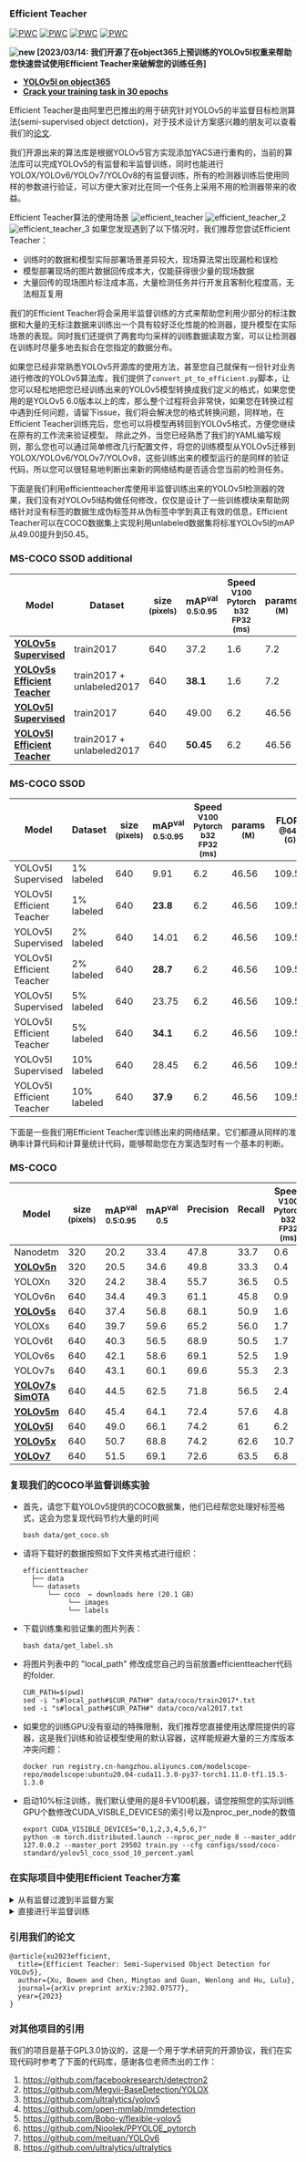 ### Efficient Teacher
[![PWC](https://img.shields.io/endpoint.svg?url=https://paperswithcode.com/badge/efficient-teacher-semi-supervised-object/semi-supervised-object-detection-on-coco-10)](https://paperswithcode.com/sota/semi-supervised-object-detection-on-coco-10?p=efficient-teacher-semi-supervised-object)
[![PWC](https://img.shields.io/endpoint.svg?url=https://paperswithcode.com/badge/efficient-teacher-semi-supervised-object/semi-supervised-object-detection-on-coco-2)](https://paperswithcode.com/sota/semi-supervised-object-detection-on-coco-2?p=efficient-teacher-semi-supervised-object)
[![PWC](https://img.shields.io/endpoint.svg?url=https://paperswithcode.com/badge/efficient-teacher-semi-supervised-object/semi-supervised-object-detection-on-coco-5)](https://paperswithcode.com/sota/semi-supervised-object-detection-on-coco-5?p=efficient-teacher-semi-supervised-object)
[![PWC](https://img.shields.io/endpoint.svg?url=https://paperswithcode.com/badge/efficient-teacher-semi-supervised-object/semi-supervised-object-detection-on-coco-1)](https://paperswithcode.com/sota/semi-supervised-object-detection-on-coco-1?p=efficient-teacher-semi-supervised-object)

 **![new](https://img.alicdn.com/imgextra/i4/O1CN01kUiDtl1HVxN6G56vN_!!6000000000764-2-tps-43-19.png) [2023/03/14: 我们开源了在object365上预训练的YOLOv5l权重来帮助您快速尝试使用Efficient Teacher来破解您的训练任务]**
 * [**YOLOv5l on object365**](https://github.com/AlibabaResearch/efficientteacher/releases/download/1.0/efficient-yolov5-object365.pt)
 * [**Crack your training task in 30 epochs**](https://github.com/AlibabaResearch/efficientteacher/wiki/Crack-your-training-task-with-semi-supervised-transfer-learning)

Efficient Teacher是由阿里巴巴推出的用于研究针对YOLOv5的半监督目标检测算法(semi-supervised object detction)，对于技术设计方案感兴趣的朋友可以查看我们的[论文](https://arxiv.org/abs/2302.07577).

我们开源出来的算法库是根据YOLOv5官方实现添加YACS进行重构的，当前的算法库可以完成YOLOv5的有监督和半监督训练，同时也能进行YOLOX/YOLOv6/YOLOv7/YOLOv8的有监督训练，所有的检测器训练后使用同样的参数进行验证，可以方便大家对比在同一个任务上采用不用的检测器带来的收益。

Efficient Teacher算法的使用场景
![efficient_teacher](assets/efficient_teacher.jpg)
![efficient_teacher_2](assets/efficient_teacher_2.jpg)
![efficient_teacher_3](assets/efficient_teacher_3.jpg)
如果您发现遇到了以下情况时，我们推荐您尝试Efficient Teacher：
- 训练时的数据和模型实际部署场景差异较大，现场算法常出现漏检和误检
- 模型部署现场的图片数据回传成本大，仅能获得很少量的现场数据
- 大量回传的现场图片标注成本高，大量检测任务并行开发且客制化程度高，无法相互复用

我们的Efficient Teacher将会采用半监督训练的方式来帮助您利用少部分的标注数据和大量的无标注数据来训练出一个具有较好泛化性能的检测器，提升模型在实际场景的表现。同时我们还提供了两套均匀采样的训练数据读取方案，可以让检测器在训练时尽量多地去拟合在您指定的数据分布。

如果您已经非常熟悉YOLOv5开源库的使用方法，甚至您自己就保有一份针对业务进行修改的YOLOv5算法库，我们提供了```convert_pt_to_efficient.py```脚本，让您可以轻松地把您已经训练出来的YOLOv5模型转换成我们定义的格式，如果您使用的是YOLOv5 6.0版本以上的库，那么整个过程将会非常快，如果您在转换过程中遇到任何问题，请留下issue，我们将会解决您的格式转换问题，同样地，在Efficient Teacher训练完后，您也可以将模型再转回到YOLOv5格式，方便您继续在原有的工作流来验证模型。
除此之外，当您已经熟悉了我们的YAML编写规则，那么您也可以通过简单修改几行配置文件，将您的训练模型从YOLOv5迁移到YOLOX/YOLOv6/YOLOv7/YOLOv8，这些训练出来的模型运行的是同样的验证代码，所以您可以很轻易地判断出来新的网络结构是否适合您当前的检测任务。


下面是我们利用efficientteacher库使用半监督训练出来的YOLOv5l检测器的效果，我们没有对YOLOv5l结构做任何修改，仅仅是设计了一些训练模块来帮助网络针对没有标签的数据生成伪标签并从伪标签中学到真正有效的信息，Efficient Teacher可以在COCO数据集上实现利用unlabeled数据集将标准YOLOv5l的mAP从49.00提升到50.45。

### MS-COCO SSOD additional
|Model |Dataset|size<br><sup>(pixels)|mAP<sup>val<br>0.5:0.95 |Speed<br><sup>V100<br>Pytorch<br>b32<br>FP32<br>(ms)|params<br><sup>(M) |FLOPs<br><sup>@640 (G)
|---  |---    |---                  |---  |---    |---    |---   
|[**YOLOv5s<br>Supervised**](https://github.com/AlibabaResearch/efficientteacher/releases/download/1.0/efficient-yolov5s.pt)|train2017|640 | 37.2  |1.6	| 7.2	| 16.5
|[**YOLOv5s<br>Efficient Teacher**](https://github.com/AlibabaResearch/efficientteacher/releases/download/1.0/efficient-yolov5s-ssod.pt)   |train2017 + unlabeled2017|640 | **38.1**  |1.6    |7.2    |16.5
|[**YOLOv5l<br>Supervised**](https://github.com/AlibabaResearch/efficientteacher/releases/download/1.0/efficient-yolov5l.pt)|train2017|640 | 49.00  |6.2    |46.56    |109.59
|[**YOLOv5l<br>Efficient Teacher**](https://github.com/AlibabaResearch/efficientteacher/releases/download/1.0/efficient-yolov5l-ssod.pt)   |train2017 + unlabeled2017|640 | **50.45**  |6.2    |46.56    |109.59

### MS-COCO SSOD
|Model |Dataset|size<br><sup>(pixels)|mAP<sup>val<br>0.5:0.95 |Speed<br><sup>V100<br>Pytorch<br>b32<br>FP32<br>(ms)|params<br><sup>(M) |FLOPs<br><sup>@640 (G)
|---  |---    |---                  |---  |---    |---    |---   
|YOLOv5l<br>Supervised|1% labeled|640 | 9.91  |6.2    |46.56    |109.59
|YOLOv5l<br>Efficient Teacher   |1% labeled|640 | **23.8**  |6.2    |46.56    |109.59
|YOLOv5l<br>Supervised|2% labeled|640 | 14.01  |6.2    |46.56    |109.59
|YOLOv5l<br>Efficient Teacher|2% labeled|640 | **28.7**  |6.2    |46.56    |109.59
|YOLOv5l<br>Supervised|5% labeled|640 | 23.75  |6.2    |46.56    |109.59
|YOLOv5l<br>Efficient Teacher|5% labeled|640 | **34.1**  |6.2    |46.56    |109.59
|YOLOv5l<br>Supervised|10% labeled|640 | 28.45  |6.2    |46.56    |109.59
|YOLOv5l<br>Efficient Teacher|10% labeled|640 | **37.9**  |6.2    |46.56    |109.59

下面是一些我们用Efficient Teacher库训练出来的网络结果，它们都遵从同样的准确率计算代码和计算量统计代码，能够帮助您在方案选型时有一个基本的判断。
### MS-COCO
|Model |size<br><sup>(pixels) |mAP<sup>val<br>0.5:0.95 |mAP<sup>val<br>0.5 |Precision<br><sup><br> |Recall<br><sup><br>|Speed<br><sup>V100<br>Pytorch<br>b32<br>FP32<br>(ms) |params<br><sup>(M) |FLOPs<br><sup>@640 (G)
|---                    |---  |---    |---    |---    |---    |---    |---    |---
|Nanodetm      |320  |20.2   |33.4   |47.8     |33.7    |0.6    |0.9593    | 0.730
|[**YOLOv5n**]((https://github.com/AlibabaResearch/efficientteacher/releases/download/1.0/efficient-yolov5n.pt))      |320  |20.5   |34.6   |49.8     |33.3    |0.4    |1.87    | 1.12
|YOLOXn  |320  |24.2   |38.4   |55.7     |36.5   |0.5    |2.02    | 1.39
|YOLOv6n |640  |34.4   |49.3   |61.1     |45.8    |0.9   |4.34    |11.26
|[**YOLOv5s**](https://github.com/AlibabaResearch/efficientteacher/releases/download/1.0/efficient-yolov5s.pt)      |640  |37.4   |56.8   |68.1     |50.9    |1.6    |7.2    |16.5
|YOLOXs      |640  |39.7   |59.6   |65.2     |56.0    |1.7    |8.04    |21.42
|YOLOv6t |640  |40.3   |56.5   |68.9     |50.5    |1.7    |9.72    |25.11
|YOLOv6s |640  |42.1   |58.6   |69.1     |52.5    |1.9    |17.22    |44.25
|YOLOv7s |640  |43.1   |60.1   |69.6     |55.3    |2.3    |8.66    |23.69
|[**YOLOv7s SimOTA**](https://github.com/AlibabaResearch/efficientteacher/releases/download/1.0/efficient-yolov7s-simota.pt)      |640  |44.5   |62.5   |71.8     |56.5    |2.4    |9.47    |28.48
|[**YOLOv5m**](https://github.com/AlibabaResearch/efficientteacher/releases/download/1.0/efficient-yolov5m.pt) | 640|45.4|64.1|72.4|57.6|4.8|21.17|48.97
|[**YOLOv5l**](https://github.com/AlibabaResearch/efficientteacher/releases/download/1.0/efficient-yolov5l.pt)      |640  |49.0   |66.1   |74.2     |61    |6.2    |46.56    |109.59
|[**YOLOv5x**](https://github.com/AlibabaResearch/efficientteacher/releases/download/1.0/efficient-yolov5x.pt)      |640  |50.7   |68.8   |74.2     |62.6    |10.7    |86.71    |205.67
|[**YOLOv7**](https://github.com/AlibabaResearch/efficientteacher/releases/download/1.0/efficient-yolov7.pt)      |640  |51.5   |69.1   |72.6     |63.5    |6.8    |37.62    |106.47

### 复现我们的COCO半监督训练实验
- 首先，请您下载YOLOv5提供的COCO数据集，他们已经帮您处理好标签格式，这会为您复现代码节约大量的时间
  ```
  bash data/get_coco.sh
  ```
- 请将下载好的数据按照如下文件夹格式进行组织：
  ```
  efficientteacher
    ├── data
    └── datasets
        └── coco  ← downloads here (20.1 GB)
             └── images
             └── labels
  ```
- 下载训练集和验证集的图片列表：
  ```
  bash data/get_label.sh
  ```
- 将图片列表中的 "local_path" 修改成您自己的当前放置efficientteacher代码的folder.
  ```
  CUR_PATH=$(pwd)
  sed -i "s#local_path#$CUR_PATH#" data/coco/train2017*.txt
  sed -i "s#local_path#$CUR_PATH#" data/coco/val2017.txt
  ```
- 如果您的训练GPU没有驱动的特殊限制，我们推荐您直接使用达摩院提供的容器，这是我们训练和验证模型使用的默认容器，这样能规避大量的三方库版本冲突问题：
  ```
  docker run registry.cn-hangzhou.aliyuncs.com/modelscope-repo/modelscope:ubuntu20.04-cuda11.3.0-py37-torch1.11.0-tf1.15.5-1.3.0
  ```
- 启动10%标注训练，我们默认使用的是8卡V100机器，请您按照您的实际训练GPU个数修改CUDA_VISBLE_DEVICES的索引号以及nproc_per_node的数值
  ```
  export CUDA_VISIBLE_DEVICES="0,1,2,3,4,5,6,7"
  python -m torch.distributed.launch --nproc_per_node 8 --master_addr 127.0.0.2 --master_port 29502 train.py --cfg configs/ssod/coco-standard/yolov5l_coco_ssod_10_percent.yaml 
  ```

### 在实际项目中使用Efficient Teacher方案
<details>
<summary>从有监督过渡到半监督方案</summary>

感谢您选择这种稳健的方案来验证半监督训练的效果，这个方案步骤稍微多一些，但是每一步都是有基准线的，请按照以下步骤开始您的旅程：
1. 模型转换
- 首先请您查看一下```configs/custom/yolov5_custom.yaml```这份文件，如果您的模型是YOLOv5l, 那么你只需要修改yaml文件中Dataset里的nc参数，再修改一些类别名。如果您的模型结构是n/m/s/x，那么您还需要针对性地修改depth_multiple和width_multiple这两个参数
- 接着请您来到scripts文件夹下面修改```convert_pt_to_efficient.py```这份文件，填上您使用标准或魔改的YOLOv5代码训练出的模型pt, 再填上你修改后的yolov5_custom.yaml的绝对路径，还有你希望导出的模型放置位置
- 如果上述操作没有报错的话，您现在已经获得了一份可以在efficientteacher库中运行的模型了，不用担心，我们的代码库也提供导回您自己算法库和导出为onnx的方案，确保您原来的开发工作流尽量不被干扰

2. 模型验证
- 这一步的目的是验证您转出的模型在efficientteacher库中具有同样的准确率和召回率，修改```configs/custom/yolov5_custom.yaml```这份文件中的```val:data/custom_val.txt``` 这个参数，填上您使用标准YOLOv5库验证模型时用的txt地址即可
- 由于原始的YOLOv5在读取标签时默认使用了```images```和```labels```来表示图片和标注，我们也沿用了这个设计，如果您原来的代码里已经改了这部分的话，请相应地也在utils/dataloader.py里实现上就好了
  ```
  python val.py --cfg configs/sup/custom/yolov5l_custom.yaml --weights efficient-yolov5l.pt 
  ```

3. 有监督训练(可选但建议也试试)将```configs/custom/yolov5_custom.yaml```中的```train: data/custom_train.txt```修改成您的地址, 然后输入以下指令：
    ```
    export CUDA_VISIBLE_DEVICES="0,1,2,3,4,5,6,7"
    python -m torch.distributed.launch --nproc_per_node 8 --master_addr 127.0.0.2 --master_port 29502 train.py --cfg configs/sup/custom/yolov5l_custom.yaml 
    ```
    应该就可以开始有监督训练了


4. 开始半监督训练
- 将``` yolov5l_custom.yaml```中的```train: data/custom_train.txt```修改成您的训练集地址, 然后利用以下命令去索引所有你想加入训练的无标签图片：
  ```
  find <unlabeld_data_path> -name "*.jpg" >> unlabel.txt
  ```
- 将上面生成的```unlabel.txt```的绝对路径用来替换```yolov5_custom.yaml```的```target: data_custom_target.txt```，然后粘贴以下部分配置文件到``` yolov5l_custom.yaml ```中:
  ```
    SSOD:
      train_domain: True
      nms_conf_thres: 0.1
      nms_iou_thres: 0.65
      teacher_loss_weight: 1.0
      cls_loss_weight: 0.3
      box_loss_weight: 0.05
      obj_loss_weight: 0.7
      loss_type: 'ComputeStudentMatchLoss'
      ignore_thres_low: 0.1
      ignore_thres_high: 0.6
      uncertain_aug: True
      use_ota: False
      multi_label: False
      ignore_obj: False
      pseudo_label_with_obj: True
      pseudo_label_with_bbox: True
      pseudo_label_with_cls: False
      with_da_loss: False
      da_loss_weights: 0.01
      epoch_adaptor: True
      resample_high_percent: 0.25
      resample_low_percent: 0.99
      ema_rate: 0.999
      cosine_ema: True
      imitate_teacher: False
      ssod_hyp:
        with_gt: False
        mosaic: 1.0
        cutout: 0.5
        autoaugment: 0.5
        scale: 0.8
        degrees: 0.0
        shear: 0.0
  ```
- 另外，如果您需要读取一开始生成出来的那份模型，请将它填在weights那一栏，如果您想先有监督训一会然后开始半监督，请在burn_in_epoch参数那一栏填上你希望首先进行有监督epoch数
- 恭喜您以及完全按照我们的教程写出一份能够进行半监督目标检测训练的配置文件了，有点冗长但其实并不复杂，下面就开始开始训练了：
   ```
   export CUDA_VISIBLE_DEVICES="0,1,2,3,4,5,6,7"
   python -m torch.distributed.launch --nproc_per_node 8 --master_addr 127.0.0.2 --master_port 29502 train.py --cfg configs/sup/custom/yolov5l_custom.yaml 
   ```
   </details>

<details>
<summary>直接进行半监督训练</summary>

如果您是一个YOLOv5的老玩家，项目经验非常丰富，我们推荐您直接开始进行半监督训练（因为调试过程中遇到的小问题估计也难不倒您）

1.   直接根据``` configs/ssod/custom/yolov5l_custom_ssod.yaml```开始修改配置，```train/val/test```都添好，然后生成一份无标签数据集的txt:```find img_dir -name "*.jpg" >> target_img.txt```, 将这个txt的地址填到```target```那里
2.  修改```nc```和```names```, 再配合您对这个检测任务的理解, 修改SSOD配置部分的```nms_iou_thres```以及```ignore_thres_high```
3.  默认的半监督训练方案是先训220epoch的有监督，然后进入半监督：

    ```
     export CUDA_VISIBLE_DEVICES="0,1,2,3,4,5,6,7"
     python -m torch.distributed.launch --nproc_per_node 8 --master_addr 127.0.0.2 --master_port 29502 train.py --cfg configs/ssod/custom/yolov5l_custom_ssod.yaml 
    ```
4. 验证SSOD模型

    ```
    python val.py --cfg configs/ssod/custom/yolov5l_custom_ssod.yaml --weights ssod-yolov5l.pt  --val-ssod
    ```
</details>


### 引用我们的论文
```
@article{xu2023efficient,
  title={Efficient Teacher: Semi-Supervised Object Detection for YOLOv5},
  author={Xu, Bowen and Chen, Mingtao and Guan, Wenlong and Hu, Lulu},
  journal={arXiv preprint arXiv:2302.07577},
  year={2023}
}
```

### 对其他项目的引用
我们的项目是基于GPL3.0协议的，这是一个用于学术研究的开源协议，我们在实现代码时参考了下面的代码库，感谢各位老师杰出的工作：
1. https://github.com/facebookresearch/detectron2
2. https://github.com/Megvii-BaseDetection/YOLOX
3. https://github.com/ultralytics/yolov5
4. https://github.com/open-mmlab/mmdetection
5. https://github.com/Bobo-y/flexible-yolov5
6. https://github.com/Nioolek/PPYOLOE_pytorch
7. https://github.com/meituan/YOLOv6
8. https://github.com/ultralytics/ultralytics